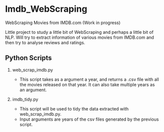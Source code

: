 # Imdb_WebScraping
WebScraping Movies from IMDB.com (Work in progress)

Little project to study a little bit of WebScraping and perhaps a little bit of NLP.
Will try to extract information of various movies from IMDB.com and then try to analyse reviews and ratings.

## Python Scripts
1. web_scrap_imdb.py
   * This script takes as a argument a year, and returns a .csv file with all the movies released on that year. It can also take multiple years as an argument.
   
2. imdb_tidy.py
   * This script will be used to tidy the data extracted with web_scrap_imdb.py.
   * Input arguments are years of the csv files generated by the previous script. 

